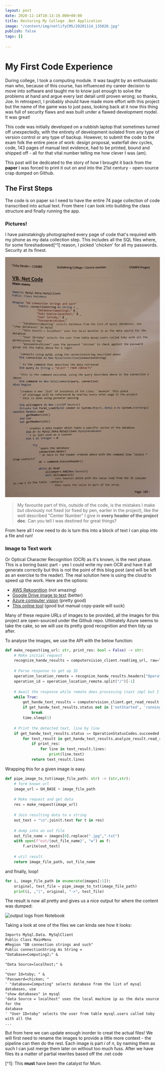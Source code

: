 ```yaml
---
layout: post
date: 2020-11-14T10:13:19.000+00:00
title: Restoring My College .Net Application
image: "/content/img/netlifyCMS/20201114_135020.jpg"
publish: false
tags: []

---
```

# My First Code Experience

During college, I took a computing module. It was taught by an enthusiastic man who, because of this course, has influenced my career decision to move into software and taught me to know just enough to solve the problems at hand and argue every last detail until proven wrong; so thanks, Joe. In retrospect, I probably should have made more effort with this project but the name of the game was to just pass, looking back at it now this thing was full of security flaws and was built under a flawed development model. It was great!

This code was initially developed on a rubbish laptop that sometimes turned off unexpectedly, with the entirety of development isolated from any type of version control or any type of backup. However, to submit the code to the exam folk the entire piece of work: design proposal, waterfall dev cycles, code, 143 pages of manual test evidence, had to be printed, bound and shipped off - all for that vital number telling me how clever I was (am).

This post will be dedicated to the story of how I brought it back from the **paper** I was forced to print it out on and into the 21st century - open-source crap dumped on Github.

## The First Steps

The code is on paper so I need to have the entire 74 page collection of code transcribed into actual text. From there I can look into building the class structure and finally running the app.

### Pictures!

I have painstakingly photographed every page of code that's required with my phone as my data collection step. This includes all the SQL files where, for some foreshadowed\[^1\] reason, I picked '_chicken_' for all my passwords. Security at its finest.

![](/content/img/netlifyCMS/20201111_200202-2.jpg)

> My favourite part of this, outside of the code, is the mistakes I make but obviously not fixed (or fixed by pen, earlier in the project), like the well described "Center Number" I give in **every header of the project doc**. Can you tell I was destined for great things?

From here all I now need to do is turn this into a block of text I can plop into a file and run!

### Image to Text work

Or Optical Character Recognition (OCR) as it's known, is the next phase. This is a boring basic part - yes I could write my own OCR and have it all generate correctly but this is not the point of this blog post (and will be left as an exercise to the reader). The real solution here is using the cloud to speed up the work. Here are the options:

* [AWS Rekognition](https://aws.amazon.com/rekognition/) (not amazing)
* [Google Drive image to text](https://support.google.com/drive/answer/176692?co=GENIE.Platform%3DDesktop&hl=en) (better)
* [Azure computer vision](https://azure.microsoft.com/en-gb/services/cognitive-services/computer-vision/) (pretty good)
* [This online tool](https://www.onlineocr.net/ "This online tool") (good but manual copy-paste will suck)

Many of these require URLs of images to be provided, all the images for this project are open-sourced under the Github repo. Ultimately Azure seems to take the cake, so we will use its pretty good recognition and then tidy up after.

To analyse the images, we use the API with the below function:

```python
def make_request(img_url: str, print_res: bool = False) -> str:
    # Make initial request
    recognize_handw_results = computervision_client.read(img_url, raw=True)

    # Parse response to get op ID 
    operation_location_remote = recognize_handw_results.headers["Operation-Location"]
    operation_id = operation_location_remote.split("/")[-1]
    
    # Await the response while remote does processing (nast impl but I dont care) 
    while True:
        get_handw_text_results = computervision_client.get_read_result(operation_id)
        if get_handw_text_results.status not in ['notStarted', 'running']:
            break
        time.sleep(1)

    # Print the detected text, line by line
    if get_handw_text_results.status == OperationStatusCodes.succeeded:
        for text_result in get_handw_text_results.analyze_result.read_results:
            if print_res:
                for line in text_result.lines:
                    print(line.text)
            return text_result.lines
```

Wrapping this for a given image is easy.

```python
def pipe_image_to_txt(image_file_path: str) -> (str,str):
    # form known url
    image_url = GH_BASE + image_file_path

    # Make request and get data
    res = make_request(image_url)

    # Join resulting data to a string
    out_text = "\n".join(t.text for t in res)
    
    # dump into an out file
    out_file_name = images[0].replace(".jpg",".txt")
    with open(f"out/{out_file_name}", "w") as f:
        f.write(out_text)

    # util result
    return image_file_path, out_file_name
```

and finally, loop!

```python
for i, image_file_path in enumerate(images[:1]):
    original, test_file = pipe_image_to_txt(image_file_path)
    print(i, ,"|", original, "->", test_file)
```

The result is now all pretty and gives us a nice output for where the content was dumped:

![output logs from Notebook](/notbook_out1.png "Output logs")

Taking a look at one of the files we can kinda see how it looks: 

```text
Imports MySql.Data. MySqlClient
Public Class MainMenu
#Region "DB connection strings and such"
Public connectionString As String =
"Database=Computing2;" &
-
"Data Source=localhost;" &
-
"User Id=toby; " &
"Password=chicken; "
' "database=Computing" selects database from the list of mysql databases, use
"show databases" in mysql
"data Source = localhost" uses the local machine ip as the data source for the
database
' "User ID=toby" selects the user from table mysql.users called toby with all the
...
```
But from here we can update enough inorder to creat the actual files! We will first need to rename the images to provide a little more context - the pipeline can then do the rest. Each image is part $i$ of $n$, by naming them as such I can just merge them later on without too much fuss. After we have files its a matter of partial rewrites based off the .net code

\[^1\]: This **must** have been the catalyst for Mum.